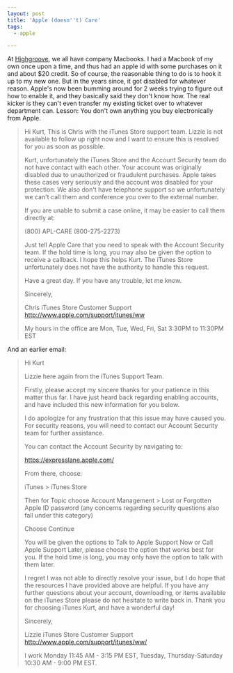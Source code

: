 ```yaml
---
layout: post
title: 'Apple (doesn''t) Care'
tags:
  - apple

---
```


At <a href="http://highgroove.com">Highgroove</a>, we all have company Macbooks. I had a Macbook of my own once upon a time, and thus had an apple id with some purchases on it and about $20 credit. So of course, the reasonable thing to do is to hook it up to my new one. But in the years since, it got disabled for whatever reason. Apple's now been bumming around for 2 weeks trying to figure out how to enable it, and they basically said they don't know how. The real kicker is they can't even transfer my existing ticket over to whatever department can. Lesson: You don't own anything you buy electronically from Apple.

>Hi Kurt,
> This is Chris with the iTunes Store support team. Lizzie is not available to follow up right now and I want to ensure this is resolved for you as soon as possible.
>
> Kurt, unfortunately the iTunes Store and the Account Security team do not have contact with each other.
> Your account was originally disabled due to unauthorized or fraudulent purchases. Apple takes these cases very seriously and the account was disabled for your protection.
> We also don't have telephone support so we unfortunately we can't call them and conference you over to the external number.
>
> If you are unable to submit a case online, it may be easier to call them directly at:
>
> (800) APL-CARE (800-275-2273)
>
> Just tell Apple Care that you need to speak with the Account Security team. If the hold time is long, you may also be given the option to receive a callback.
> I hope this helps Kurt. The iTunes Store unfortunately does not have the authority to handle this request.
> 
> Have a great day. If you have any trouble, let me know.
>
> Sincerely,
>
> Chris
> iTunes Store Customer Support
> http://www.apple.com/support/itunes/ww
>
> My hours in the office are Mon, Tue, Wed, Fri, Sat 3:30PM to 11:30PM EST

And an earlier email:

> Hi Kurt
> 
> Lizzie here again from the iTunes Support Team.
>
> Firstly, please accept my sincere thanks for your patience in this matter thus far. I have just heard back regarding enabling accounts, and have included this new information for you below.
> 
> I do apologize for any frustration that this issue may have caused you. For security reasons, you will need to contact our Account Security team for further assistance.
>
> You can contact the Account Security by navigating to:
>
> https://expresslane.apple.com/
>
> From there, choose:
>
> iTunes &gt; iTunes Store
>
> Then for Topic choose Account Management &gt; Lost or Forgotten Apple ID password (any concerns regarding security questions also fall under this category)
>
> Choose Continue
> 
> You will be given the options to Talk to Apple Support Now or Call Apple Support Later, please choose the option that works best for you. If the hold time is long, you may only have the option to talk with them later.
>
> I regret I was not able to directly resolve your issue, but I do hope that the resources I have provided above are helpful. If you have any further questions about your account, downloading, or items available on the iTunes Store please do not hesitate to write back in. Thank you for choosing iTunes Kurt, and have a wonderful day!
>
> Sincerely,
>
> Lizzie
> iTunes Store Customer Support
> http://www.apple.com/support/itunes/ww/
>
> I work Monday 11:45 AM - 3:15 PM EST, Tuesday, Thursday-Saturday 10:30 AM - 9:00 PM EST.
